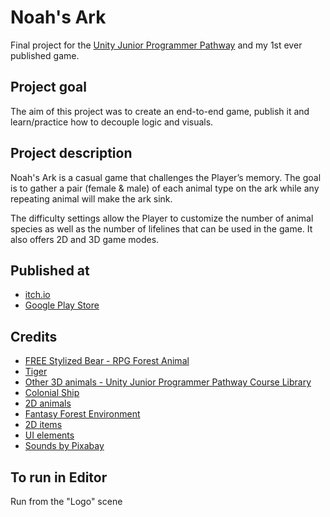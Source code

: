 # Noah's Ark
Final project for the [Unity Junior Programmer Pathway](https://learn.unity.com/pathway/junior-programmer) and my 1st ever published game.

## Project goal
The aim of this project was to create an end-to-end game, publish it and learn/practice how to decouple logic and visuals.

## Project description
Noah's Ark is a casual game that challenges the Player’s memory. The goal is to gather a pair (female & male) of each animal type on the ark while any repeating animal will make the ark sink.

The difficulty settings allow the Player to customize the number of animal species as well as the number of lifelines that can be used in the game. It also offers 2D and 3D game modes.

## Published at
- [itch.io](https://jcups.itch.io/noahs-ark)
- [Google Play Store](https://play.google.com/store/apps/details?id=com.cupsgames.noahsark)

## Credits
- [FREE Stylized Bear - RPG Forest Animal](https://assetstore.unity.com/packages/3d/characters/animals/free-stylized-bear-rpg-forest-animal-228910)
- [Tiger](https://assetstore.unity.com/packages/3d/characters/animals/mammals/golden-tiger-55797)
- [Other 3D animals - Unity Junior Programmer Pathway Course Library](https://learn.unity.com/pathway/junior-programmer)
- [Colonial Ship](https://assetstore.unity.com/packages/3d/environments/historic/colonial-ship-70472)
- [2D animals](https://assetstore.unity.com/packages/2d/gui/icons/poly-art-animal-icons-195035)
- [Fantasy Forest Environment](https://assetstore.unity.com/packages/3d/environments/fantasy/fantasy-forest-environment-free-demo-35361)
- [2D items](https://assetstore.unity.com/packages/2d/environments/free-game-items-131764)
- [UI elements](https://assetstore.unity.com/packages/2d/gui/icons/simple-button-set-01-153979)
- [Sounds by Pixabay](https://pixabay.com/) 

## To run in Editor
Run from the "Logo" scene
